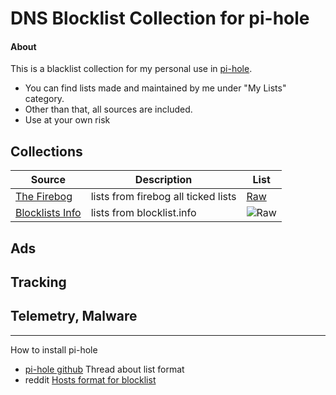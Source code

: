 # DNS Blocklist Collection for pi-hole

#### About

This is a blacklist collection for my personal use in [pi-hole](https://pi-hole.net/). 

- You can find lists made and maintained by me under "My Lists" category. 
- Other than that, all sources are included. 
- Use at your own risk

## Collections

| Source                               | Description               |  List                                                                     | 
|--------------------------------------|---------------------------|---------------------------------------------------------------------------|
| [The Firebog](https://firebog.net/)  | lists from firebog all ticked lists  |  [Raw](https://v.firebog.net/hosts/lists.php?type=tick)                   |    
| [Blocklists Info](https://blocklists.info/) | lists from blocklist.info     |  ![Raw]() 

## Ads
   

## Tracking

## Telemetry, Malware

---
How to install pi-hole
- [pi-hole github](https://github.com/pi-hole)
Thread about list format
- reddit [Hosts format for blocklist](https://www.reddit.com/r/pihole/comments/bzufqv/hosts_format_for_blocklist/)
